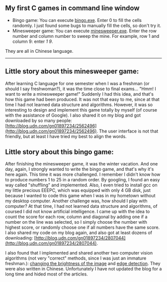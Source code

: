 ## My first C games in command line window
- Bingo game:
  You can execute [bingo.exe](bingo.exe).  Enter 0 to fill the cells randomly.  I just found some bugs to manually fill the cells, so don't try it.
- Minesweeper game:
  You can execute [minesweeper.exe](minesweeper.exe).  Enter the row number and column number to sweep the mine.  For example, row 1 and column 9: enter _1 9_.  

They are all in Chinese language.

---

## Little story about this minesweeper game:

After learning C language for one semester when I was a freshman (or should I say freshwoman?), it was the time close to final exams...
"Hmm!  I want to write a minesweeper game!" Suddenly I had this idea, and that's how this game had been produced. It was not that easy to me, since at that time I had not learned data structure and algorithms. However, it was so interesting to design and implement this game totally by myself (of course with the assistance of Google).  I also shared it on my blog and got downloaded by so many people: [http://blog.udn.com/gn01897234/2562496](http://blog.udn.com/gn01897234/2562496).  The user interface is not that friendly, but at least I have tried my best to align the words.

## Little story about this bingo game:

After finishing the minesweeper game, it was the winter vacation.  And one day, again, I strongly wanted to write the bingo game, and that's why it's here again.  This time it was more challenged.  I remember I didn't know how to produce numbers 1 to 25 in a random order.  By googling, I found an easy way called "shuffling" and implemented.  Also, I even tried to install gcc on my little precious EEEPC, which was equipped with only 4 GB disk, just because I wanted to code this game when I was in my hometown without my desktop computer.  Another challenge was, how should I play with computer?  At that time, I had not learned data structure and algorithms, of coursed I did not know artificial intelligence.  I came up with the idea to count the score for each row, column and diagonal by adding one if a number on the line was selected, so I simply choose the number with highest score, or randomly choose one if all numbers have the same score.  I also shared my code on my blog again, and also got at least dozens of downloading: [http://blog.udn.com/gn01897234/2807044](http://blog.udn.com/gn01897234/2807044).

I also found that I implemented and shared another two computer vision algorithms (not very "correct" methods, since I was just an immature freshman.): [changing the brightness of the image](http://blog.udn.com/gn01897234/2722185) and [edge detection](http://blog.udn.com/gn01897234/2740769).  They were also written in Chinese.  Unfortunately I have not updated the blog for a long time and hided most of the articles.